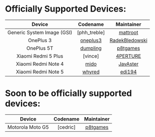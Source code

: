 
Officially Supported Devices:
=============================

| Device                            | Codename                                                                           | Maintainer                                                | 
| :-------------------------------: | :--------------------------------------------------------------------------------: | :-------------------------------------------------------: | 
| Generic System Image (GSI)        | [phh_treble]                                                                       | [mattroot](https://github.com/mattroot)                   |
| OnePlus 3                        | [oneplus3](https://github.com/pornypie/device_oneplus_oneplus3)                   | [RadekBledowski](https://github.com/radekbledowski)                       |
| OnePlus 5T                        | [dumpling](https://github.com/pornypie/android_device_oneplus_dumpling)                                                                         | [p8tgames](https://github.com/p8tgames)                       |
| Xiaomi Redmi 5 Plus | [vince] | [4PERTURE](https://github.com/4PERTURE) |
| Xiaomi Redmi Note 4               | [mido](https://github.com/pornypie/android_device_xiaomi_mido)                     | [JavAster](https://github.com/JavAster)                   |
| Xiaomi Redmi Note 5               | [whyred](https://github.com/pornypie/android_device_xiaomi_whyred)                 | [edi194](https://github.com/edi184)                       |


<!-- Note for maintainers: add your devices in alphabetical order by the "Device" column, not "Codename" -->
Soon to be officially supported devices:
=============================
| Device                            | Codename                                                                           | Maintainer                                                | 
| :-------------------------------: | :--------------------------------------------------------------------------------: | :-------------------------------------------------------: | 
| Motorola Moto G5                  | [cedric]                                                                           | [p8tgames](https://github.com/p8tgames)                       |
